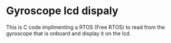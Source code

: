 # Gyroscope lcd dispaly
This is C code implimenting a RTOS (Free RTOS) to read from the gyroscope that is onboard and display it on the lcd.
